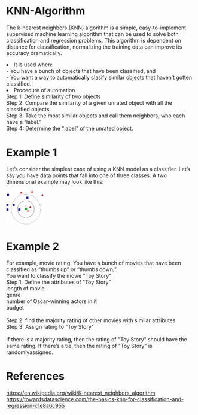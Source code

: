 # KNN-Algorithm
 The k-nearest neighbors (KNN) algorithm is a simple, easy-to-implement supervised machine
 learning algorithm that can be used to solve both classification and regression problems.
 This algorithm is dependent on distance for classification, normalizing the training data can improve its accuracy dramatically.

<li>It is used when: </li>
    - You have a bunch of objects that have been classified, and</li><br>
    - You want a way to automatically clasify similar objects that haven’t gotten classified.</li><br>

<li>Procedure of automation</li>
Step 1: Define similarity of two objects<br>
Step 2: Compare the similarity of a given unrated object with all the classified objects.<br>
Step 3: Take the most similar objects and call them neighbors, who each have a “label.”<br>
Step 4: Determine the "label" of the unrated object.<br>

# Example 1
Let’s consider the simplest case of using a KNN model as a classifier. Let’s say you have data points that fall into one of three classes. A two dimensional example may look like this:

<img src="knn.png"></img>

# Example 2
For example, movie rating:
You have a bunch of movies that have been classified as “thumbs up” or “thumbs down,”.<br>
You want to classify the movie "Toy Story"<br>
Step 1: Define the attributes of "Toy Story"<br>
length of movie<br>
genre<br>
number of Oscar-winning actors in it<br>
budget<br><br>
Step 2: find the majority rating of other movies with similar attributes<br>
Step 3: Assign rating to "Toy Story"<br><br>
If there is a majority rating, then the rating of "Toy Story" should have the same rating.
If there’s a tie, then the rating of "Toy Story" is randomlyassigned.

# References
https://en.wikipedia.org/wiki/K-nearest_neighbors_algorithm
https://towardsdatascience.com/the-basics-knn-for-classification-and-regression-c1e8a6c955
